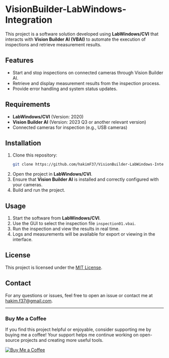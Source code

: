 # VisionBuilder-LabWindows-Integration

This project is a software solution developed using **LabWindows/CVI** that interacts with **Vision Builder AI (VBAI)** to automate the execution of inspections and retrieve measurement results.

## Features

- Start and stop inspections on connected cameras through Vision Builder AI.
- Retrieve and display measurement results from the inspection process.
- Provide error handling and system status updates.

## Requirements

- **LabWindows/CVI** (Version: 2020)
- **Vision Builder AI** (Version: 2023 Q3 or another relevant version)
- Connected cameras for inspection (e.g., USB cameras)
  
## Installation

1. Clone this repository:
    ```bash
    git clone https://github.com/hakimF37/VisionBuilder-LabWindows-Integration.git
    ```
2. Open the project in **LabWindows/CVI**.
3. Ensure that **Vision Builder AI** is installed and correctly configured with your cameras.
4. Build and run the project.

## Usage

1. Start the software from **LabWindows/CVI**.
2. Use the GUI to select the inspection file `inspection01.vbai`.
3. Run the inspection and view the results in real time.
4. Logs and measurements will be available for export or viewing in the interface.

## License

This project is licensed under the [MIT License](LICENSE).

## Contact

For any questions or issues, feel free to open an issue or contact me at hakim.f37@gmail.com.

---

### Buy Me a Coffee

If you find this project helpful or enjoyable, consider supporting me by buying me a coffee! Your support helps me continue working on open-source projects and creating more useful tools.

[![Buy Me a Coffee](https://img.shields.io/badge/Buy%20Me%20a%20Coffee-ffdd00?style=for-the-badge&logo=buy-me-a-coffee&logoColor=black)](https://www.buymeacoffee.com/abdelhakimfaddaoui)
